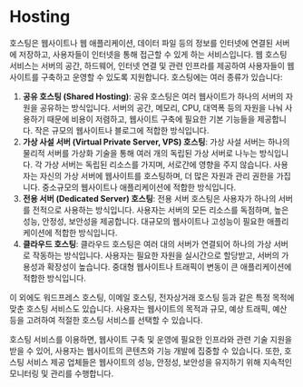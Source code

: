 <h1>Hosting</h1>
호스팅은 웹사이트나 웹 애플리케이션, 데이터 파일 등의 정보를 인터넷에 연결된 서버에 저장하고, 사용자들이 인터넷을 통해 접근할 수 있게 하는 서비스입니다. 웹 호스팅 서비스는 서버의 공간, 하드웨어, 인터넷 연결 및 관련 인프라를 제공하여 사용자들이 웹사이트를 구축하고 운영할 수 있도록 지원합니다. 호스팅에는 여러 종류가 있습니다:

1. **공유 호스팅 (Shared Hosting)**: 공유 호스팅은 여러 웹사이트가 하나의 서버의 자원을 공유하는 방식입니다. 서버의 공간, 메모리, CPU, 대역폭 등의 자원을 나눠 사용하기 때문에 비용이 저렴하고, 웹사이트 구축에 필요한 기본 기능들을 제공합니다. 작은 규모의 웹사이트나 블로그에 적합한 방식입니다.
2. **가상 사설 서버 (Virtual Private Server, VPS) 호스팅**: 가상 사설 서버는 하나의 물리적 서버를 가상화 기술을 통해 여러 개의 독립된 가상 서버로 나누는 방식입니다. 각 가상 서버는 독립된 리소스를 가지며, 서로간에 영향을 주지 않습니다. 사용자는 자신의 가상 서버에 웹사이트를 호스팅하며, 더 많은 자원과 관리 권한을 가집니다. 중소규모의 웹사이트나 애플리케이션에 적합한 방식입니다.
3. **전용 서버 (Dedicated Server) 호스팅**: 전용 서버 호스팅은 사용자가 하나의 서버를 전적으로 사용하는 방식입니다. 사용자는 서버의 모든 리소스를 독점하며, 높은 성능, 안정성, 보안성을 제공합니다. 대규모의 웹사이트나 고성능이 필요한 애플리케이션에 적합한 방식입니다.
4. **클라우드 호스팅**: 클라우드 호스팅은 여러 대의 서버가 연결되어 하나의 가상 서버로 작동하는 방식입니다. 사용자는 필요한 자원을 실시간으로 할당받고, 서버의 가용성과 확장성이 높습니다. 중대형 웹사이트나 트래픽이 변동이 큰 애플리케이션에 적합한 방식입니다.

이 외에도 워드프레스 호스팅, 이메일 호스팅, 전자상거래 호스팅 등과 같은 특정 목적에 맞춘 호스팅 서비스도 있습니다. 사용자는 웹사이트의 목적과 규모, 예상 트래픽, 예산 등을 고려하여 적절한 호스팅 서비스를 선택할 수 있습니다.

호스팅 서비스를 이용하면, 웹사이트 구축 및 운영에 필요한 인프라와 관련 기술 지원을 받을 수 있어, 사용자는 웹사이트의 콘텐츠와 기능 개발에 집중할 수 있습니다. 또한, 호스팅 서비스 제공 업체들은 웹사이트의 성능, 안정성, 보안성을 유지하기 위해 지속적인 모니터링 및 관리를 수행합니다.
